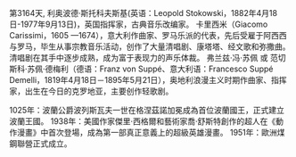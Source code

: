 第3164天, 利奥波德·斯托科夫斯基(英语：Leopold Stokowski，1882年4月18日-1977年9月13日)，英国指挥家，古典音乐改编家。
卡里西米（Giacomo Carissimi，1605 —1674），意大利作曲家、罗马乐派的代表，先后受雇于阿西西与罗马，毕生从事宗教音乐活动，创作了大量清唱剧、康塔塔、经文歌和弥撒曲。清唱剧在其手中逐步成熟，成为富于表现力的声乐体裁。
弗兰兹·冯·苏佩 或 范切斯科·苏佩·德梅利（德语：Franz von Suppé、意大利语：Francesco Suppé Demelli，1819年4月18日－1895年5月21日），奥地利浪漫主义时期作曲家、指挥家，出生在今日的克罗地亚，主要创作轻歌剧。


1025年：波蘭公爵波列斯瓦夫一世在格涅茲諾加冕成為首位波蘭國王，正式建立波蘭王國。
1938年：美國作家傑里·西格爾和藝術家喬·舒斯特創作的超人在《動作漫畫》中首次登場，成為第一部真正意義上的超級英雄漫畫。
1951年：歐洲煤鋼聯營正式成立。